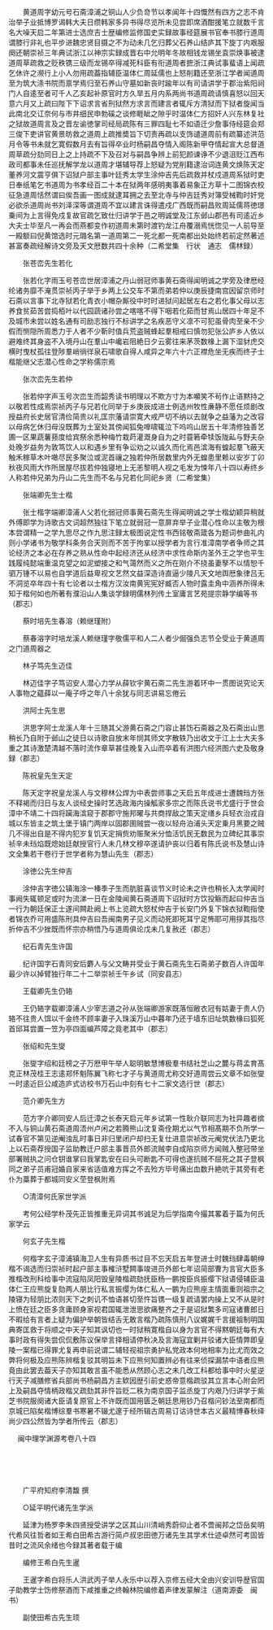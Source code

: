 <!-- { "loadSidebar": true } -->
　　黄道周字幼元号石斋漳浦之铜山人少负竒节以孝闻年十四慨然有四方之志不肯治举子业抵博罗谒韩大夫日缵韩家多异书得尽览所未见尝即席酒酣援笔立就数千言名大噪天启二年第进士选庶吉士歴编修监修国史实録故事经筵展书官奉书膝行道周谓膝行非礼也平步进魏忠贤目摄之不为动未几乞归葬父石养山结庐其下旋丁内艰服阕还朝崇祯三年典试浙江以神宗实録成晋右中允明年冬故相钱龙锡坐袁崇焕事被逮道周草疏救之贬秩镌三级而龙锡卒得减死科臣有衔道周者摭浙江典试事蜚语上闻疏乞休许之濒行上小人勿用疏葢指辅臣温体仁周延儒也上怒削籍还至浙江学者闻道周至为筑大涤书院而禀学焉归至石养山守墓如新丧时踰年以有司请讲学于郡治紫阳祠门人自逺至者可千人乙亥起补原官时方久旱五月内系两尚书道周疏请慎喜怒以回天意六月又上疏曰陛下下诏求言省刑狱然方求言而建言者辄斥方清狱而下狱者旋闻当此南北交讧奈何与市井细民申勃磎之谈修睚眦之隙乎时温体仁方招奸人兴东林复社之狱故道周言及之晋左谕徳掌司经局疏陈有三罪四耻七不如语迁少詹事侍经筵会郑三俊下吏讲官黄景昉救之道周上疏推奬旨下切责再疏以支饰谴道周前有疏纂述洪范月令等书未就乞寛假数月去有旨得卒业时杨嗣昌夺情入阁陈新甲夺情起宣大总督道周草疏分劾同日上之上持疏不下及召对与嗣昌争辨上前犯颜谏诤不少退沮贬江西布政司都事未任巡抚解学龙以道周才堪辅导荐上怒疑为党削籍逮治词连黄文焕陈天定董养河文震亨俱下诏狱户部主事叶廷秀太学生涂仲吉先后疏救并杖戍道周系狱时吏日奉纸笔乞书道周为书孝经百二十本在狱两年感明夷事着易象正方草十二图锦衣校征急道周恬然谓曰俟吾画一图成就逮耳拥之去至北寺与仲吉廷秀对簿受械鞫时奸党必欲杀道周尚书刘泽深等谓道周不宜以建言诛得遣戍广西既而嗣昌败周延儒蒋徳璟乗间为上言得免戍复故官疏乞致仕归讲学于邑之明诚堂及江东邺山郡邑有司逺近乡大夫士毕至凡一再会而燕都变作初道周未第时渡钓龙江舟覆溺焉恍惚见一人前导至一殿额曰倪黄馆选时元璐名第一道周第二一死北都一死南都出处始终若前定然著述甚富奏疏经解诗文旁及天文厯数共四十余种（二希堂集　行状　通志　儒林録）

　　张苍峦先生若化

　　张若化字雨玉号苍峦世居漳浦之丹山弱冠师事黄石斋得闻明诚之学旁及律厯经纶诸务靡不淹贯崇祯丙子举于乡两上公交车不第而弟若仲以庚辰捷南宫因留京师时石斋以言事下北寺狱若化青衣小帽杂厮役中时时进狱问起居左右之若化事父母以志养食贫茹苦尝捣栢叶以代园蔬诸孙尝之喀喀不得下咽若化茹而甘焉山居四十年足不及城市未尝以姓名通有司励志独行不标讲学之名疾恶守义凛不可犯虽骨肉至亲不少假而恻隠所周悉力于人者不少靳时值兵荒盗贼蜂起羣相戒曰慎勿犯张公庐乡人依以避难终其身盗不入境丹山在羣山中巉岩阻絶日夕云雾往来茅茨数椽上漏下湿豺虎交横时曳杖孤往登陟羣峭徜徉泉石啸歌自得人咸异之年六十六正襟危坐无疾而终子士楷能继父志潜心性命之学称儒宗焉

　　张次峦先生若仲

　　张若仲字声玉号次峦生而韶秀读书明理以不欺方寸为本嚬笑不茍作止语黙持之以敬若性成焉崇祯丙子与兄若化同举于乡庚辰成进士例选州牧性亷静不愿任烦剧改授益府长史居官清俭简贵以礼匡宗藩请崇寛大戒严切不纳以去就争之益藩为之改容以母病乞休归母没既葬为土室处其傍闻狐兔嘷啸辄泣下呜呜山居五十年清修独善艺圃一区果蔬薯蓣度给宾祭余悉种梅竹栽莳灌溉身自为之时蓑箬牵犊饭陇畆与野夫杂处晚岁益务为敦笃饮人以和遇乡里有争讼劝之以诚久而化焉邑滨海有蝗起羣飞蔽天触禾稼草木叶噉尽民多聚泣或泥首禳之独若仲所居数里内外无蝗患里赖以安岁丁卯秋夜风雨大作所居屋尽拔若仲独寝地上无恙黎明人视之毛发为悚年八十四以寿终乡人称若仲兄弟为丹山二先生而不名与兄若化同祀乡贤（二希堂集）

　　张端卿先生士楷

　　张士楷字端卿漳浦人父若化弱冠师事黄石斋先生得闻明诚之学士楷幼颖异稍就外傅即学为诗歌古文词超然独往下笔立就弱冠一意屏弃举子业潜心性命以主敬为根本尝谓精一之学九思尽之作九思注録太极图说定性书西铭敬斋箴各为题词参曲礼内则小学诸书为敬学科条务合天则而不苦于拘挛以授学者为言行准漳南学者争师之其论经济之本必在存养之熟从性命中起经济还从经济中求性命斯内圣外王之学也平生践履纯懿端重温克望之如泥塑接之和气蔼然而义之所在刚介不挠虽妻孥不以情恕千驷万锺不以易也自学道后益卑视文艺然文益深造诗直逼少陵凡天文地舆厯象律吕无不洞览卒年四十有七论者以士楷方汉汝南黄宪宪好臧否人物时露圭角中涵养所得未知于楷何如也所著有濮沿山人集谈学録明儒林列传土室庸言艺苑提宗静学编等书（郡志）

　　蔡时培先生春溶（赖继瑾附）

　　蔡春溶字时培龙溪人赖继瑾字敬儒平和人二人者少倔强负志节仝受业于黄道周之门道周器之

　　林子笃先生迈佳

　　林迈佳字子笃诏安人潜心力学从薛钦宇黄石斋二先生游着环中一贯图说究论天人事物之藴薛以一庵子呼之年八十余犹与同志讲易忘倦云

　　洪阿士先生思

　　洪思字阿士龙溪人年十三随其父游黄石斋之门容止甚饬石斋器之及石斋出山思稍长乃自附于邺山之徒日以诗歌自放末年悯其师文字散轶乃出收文于江上士大夫多重之其诗激楚清越不落时流作章草甚佳晚复入山而卒着有洪图六经洪图六史及敬身録（郡志）

　　陈祝皇先生天定

　　陈天定字祝皇龙溪人与文穆林公焊为中表尝师事之天启五年成进士遭魏珰方张不释褐而归日与友人谈经史操时艺选政海内操觚家多宗之而陈氏说书尤盛行于世会漳中不靖二十四将躏海滨窥于郡郡守施邦曜与共商捍敌之策天定缮乡兵轻衣治戎自城以东皆主之筑土堡于镇门两岸以固郡圉贼尝一夜以轻舟泊浦头天定乗月黑要之贼几不得出自是不得内犯岁复饥天定捐赀劝赈聚米分恤活饥民无数民为立碑纪其事崇祯辛未珰焰既熄始廷献授官行人未几林文穆卒遂请护丧以归着有陈氏说书及慧山诗文全集若干卷行于世学者称为慧山先生（郡志）

　　涂徳公先生仲吉

　　涂仲吉字徳公镇海涂一榛季子生而肮脏喜谈节义时论未之许也稍长入太学闻时事阙失辄顿足或时为流涕一日在金陵闻黄石斋道周下诏狱时方饮投觞而起曰仲吉当一行为朝廷保正士遂间闗赴阙上书上览疏大怒杖仲吉于长安门外复下锦衣狱鞫指使者锦衣乔可用盛陈刑具仲吉曰吾闽南男子见义而动死即死耳宁足怖耶可用拶其指尽折仲吉不少挫既而怀宗亦稍悟乃与道周俱论戊未几复赦还（郡志）

　　纪石青先生许国

　　纪许国字石青同安后麝人与父文畴并受业于黄石斋先生石斋弟子数百人许国年最少许以掉臂独行年二十二举崇祯壬午乡试（同安县志）

　　王载卿先生仍辂

　　王仍辂字载卿漳浦人少宰志道之孙从张端卿游家既落恒敝衣冠有姑妻于贵人仍辂不往贵人饵以千金终不顾率妻子入珠溪万山中暮年乃还于墙东旧址筑数椽曰狐死首邱耳尝置一笠为亭四面编芦障之竟老其中（郡志）

　　张绍和先生燮

　　张燮字绍和廷榜之子万厯甲午举人聪明敏慧博极羣书结社芝山之麓与蒋孟育髙克正林茂桂王志逺郑怀魁陈翼飞称七才子与黄道周尤称交好道周尝云文章不如张燮一时逺近巨公咸造庐式访校书万石山中刻有七十二家文选行世（郡志）

　　范介卿先生方

　　范方字介卿同安人后迁漳之长泰天启元年乡试第一性耿介联同志为社异趣者摈不入与铜山黄石斋道周浯州卢闲之若腾熊山沈复斋佺期尤以气节相髙期不负所学一试春官不第见逆阉浊乱时事日非归里闭户却扫无复仕进意崇祯改元阉党伏法乃更北上以石斋荐授国子监助教迁户部主事晋员外郎流贼李自成陷京师方闻贼入整冠带坐部署贼执之问仓钥谁掌曰我掌匙安在曰头可断匙不可得也遂抗贼不屈死之其子登枫同之弟子员甫冠婚自家来省适值难方挥之不去殓方毕号痛出血数升絶吭于其旁有老仆为藁葬于都城同安义茔登枫附焉

　　○清漳何氏家世学派

　　考何公经学朴茂先正皆推重无异词其书诚足为后学指南今撮其畧着于篇为何氏家学云

　　何玄子先生楷

　　何楷字玄子漳浦镇海卫人生有异质书过目不忘天启五年登进士时魏珰肆毒朝绅楷不谒选而归崇祯时起户部主事榷浒墅闗事竣进员外郎七年诏简部曹为言官大臣多推楷改刑科给事中流寇陷凤阳毁皇陵楷疏劾抚臣杨一鹏按臣呉振缨下狱语侵辅臣温体仁王应熊旋复劾两人朋比行私言振缨为体仁私人一鹏为应熊座主情面重则祖宗之陵寝为轻朋比浓则天下之刺讥不恤语甚切至忤旨镌一级复疏请罢内操上又不从是时上愤在廷之臣多贪庸顾身家视君国辄泄泄思欲痛整齐之于是诏狱繁多司寇诸曹郎日不暇给有言者上疑为偏护举朝皆结舌无敢言楷乃疏陈慎刑八议娓娓千言援祖制明国典寄匡救于将顺之中天子知其讽切也一时狱稍寛楷自以身为言官不得黙朝廷每有大事时政有得失尝侃侃敷陈议保举言择相请停秋决及言海寇宜剿并驳诸大臣情弊即皇陵一案楷已得罪尤复再申前说谓二辅轻视祖宗勇护私党政本何地相率为比尤而效之弊将何极及应熊陈辨楷复驳其明旨未下应熊何知置辨必有往来侦探漏禁中语者应熊竟由此罢去葢天子亦知其敢言虽不能悉从然顾心志之未几改工科都给事中时火星逆行天子减膳修省兵部尚书杨嗣昌方主欵因歴引前史惑帝意楷疏驳其立言本心附会罔上及嗣昌夺情柄政楷又疏劾其非忤旨贬二秩为南京国子监丞旋丁内艰乃归讲学于紫芝书院服阕诸大臣请复原官上不许既而国用匮乏朝廷思用钞乃召楷问钞法至南都而京城已陷矣楷博综羣书寒暑不辍尤邃于经所辑古周易订诂诗世本古义最精博春秋绎尚少四公然皆为学者所传云（郡志） 

　
闽中理学渊源考卷八十四

　

　　

　　广平府知府李清馥 撰

　　○延平明代诸先生学派

　　延津为杨罗李朱四贤授受讲学之区其山川清峭秀蔚仰止者不啻闽邦之岱岳矣明代希风往哲者如王希白田希古游行简卢叔忠田徳万诸先生其学术仕迹卓然可考固皆昔时之流风余绪也今録其著者载于编

　　编修王希白先生暹

　　王暹字希白将乐人洪武丙子举人永乐中以荐入京修五经大全由兴安训导歴官国子助教学士饬修祭酒而下咸推重之终翰林院编修着声律发蒙解注（道南源委　闽书）

　　副使田希古先生顼

